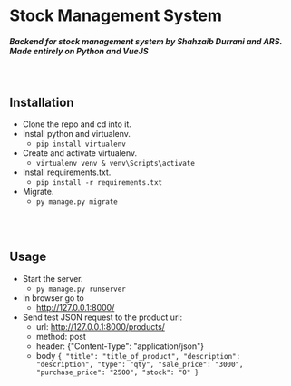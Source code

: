 # Stock Management System

##### Backend for stock management system by Shahzaib Durrani and ARS. Made entirely on Python and VueJS


<br>

## Installation

* Clone the repo and cd into it.
* Install python and virtualenv.
    * `pip install virtualenv`
* Create and activate virtualenv.
    * `virtualenv venv & venv\Scripts\activate`
* Install requirements.txt.
    * `pip install -r requirements.txt`
* Migrate.
    * `py manage.py migrate`


<br>
<br>

## Usage

* Start the server.
    * `py manage.py runserver`
* In browser go to
    * http://127.0.0.1:8000/
* Send test JSON request to the product url:
    * url: http://127.0.0.1:8000/products/
    * method: post
    * header: {"Content-Type": "application/json"}
    * body `{
        "title": "title_of_product",
        "description": "description",
        "type": "qty",
        "sale_price": "3000",
        "purchase_price": "2500",
        "stock": "0"
        }`